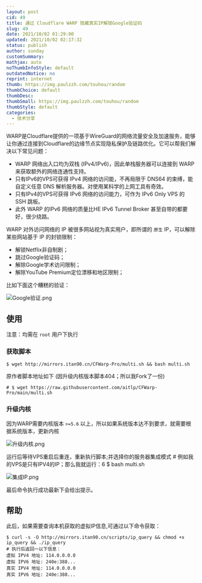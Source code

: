 ```yaml
---
layout: post
cid: 49
title: 通过 Cloudflare WARP 隐藏真实IP解锁Google验证码
slug: 49
date: 2021/10/02 01:29:00
updated: 2021/10/02 02:17:32
status: publish
author: sunday
customSummary: 
mathjax: auto
noThumbInfoStyle: default
outdatedNotice: no
reprint: internet
thumb: https://img.paulzzh.com/touhou/random
thumbChoice: default
thumbDesc: 
thumbSmall: https://img.paulzzh.com/touhou/random
thumbStyle: default
categories:
  - 技术分享
---
```


WARP是Cloudflare提供的一项基于WireGuard的网络流量安全及加速服务，能够让你通过连接到Cloudflare的边缘节点实现隐私保护及链路优化。它可以帮我们解决以下常见问题：

 - WARP 网络出入口均为双栈 (IPv4/IPv6)，因此单栈服务器可以连接到 WARP 来获取额外的网络连通性支持。
 - 只有IPv6的VPS可获得 IPv4 网络的访问能，不再局限于 DNS64 的束缚，能自定义任意 DNS 解析服务器。对使用某科学的上网工具有奇效。
 - 只有IPv4的VPS可获得 IPv6 网络的访问能力，可作为 IPv6 Only VPS 的 SSH 跳板。
 - 此外 WARP 的IPv6 网络的质量比HE IPv6 Tunnel Broker 甚至自带的都要好，很少绕路。

WARP 对外访问网络的 IP 被很多网站视为真实用户，即所谓的 `原生` IP，可以解除某些网站基于 IP 的封锁限制：

 - 解锁Netflix非自制剧；
 - 跳过Google验证码；
 - 解除Google学术访问限制；
 - 解除YouTube Premium定位漂移和地区限制；

比如下面这个糟糕的验证：

![Google验证.png][1]

<!--more-->

## 使用

注意：均需在 `root` 用户下执行

### 获取脚本

    $ wget http://mirrors.itan90.cn/CFWarp-Pro/multi.sh && bash multi.sh

原作者脚本地址如下 (因升级内核版本脚本404；所以我Fork了一份)

    # $ wget https://raw.githubusercontent.com/aitlp/CFWarp-Pro/main/multi.sh


### 升级内核

因为WARP需要内核版本 `>=5.6` 以上，所以如果系统版本达不到要求，就需要根据系统版本，更新内核

![升级内核.png][2]

运行后等待VPS重启后重连，重新执行脚本;并选择你的服务器集成模式
    # 例如我的VPS是只有IPV4的IP；那么我就运行：6
    $ bash multi.sh

![集成IP.png][3]

最后命令执行成功最新下会给出提示。


## 帮助

此后，如果需要查询本机获取的虚拟IP信息,可通过以下命令获取：

    $ curl -s -O http://mirrors.itan90.cn/scripts/ip_query && chmod +x ip_query && ./ip_query
    # 执行后返回一以下信息：
    虚拟 IPV4 地址: 114.0.0.0.0
    虚拟 IPV6 地址: 240e:388...
    真实 IPV4 地址: 114.0.0.0.0
    真实 IPV6 地址: 240e:388...


  [1]: https://www.itan90.cn/usr/uploads/2021/10/2137242486.png
  [2]: https://www.itan90.cn/usr/uploads/2021/10/3504884713.png
  [3]: https://www.itan90.cn/usr/uploads/2021/10/1089779469.png